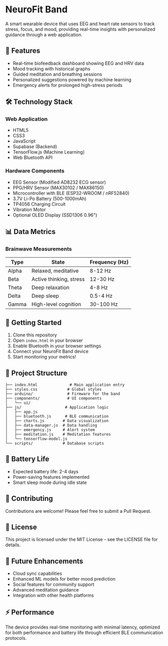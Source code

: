 # NeuroFit Band

A smart wearable device that uses EEG and heart rate sensors to track stress, focus, and mood, providing real-time insights with personalized guidance through a web application.

## 🌟 Features

- Real-time biofeedback dashboard showing EEG and HRV data
- Mood tracking with historical graphs
- Guided meditation and breathing sessions
- Personalized suggestions powered by machine learning
- Emergency alerts for prolonged high-stress periods

## 🛠️ Technology Stack

### Web Application

- HTML5
- CSS3
- JavaScript
- Supabase (Backend)
- TensorFlow.js (Machine Learning)
- Web Bluetooth API

### Hardware Components

- EEG Sensor (Modified AD8232 ECG sensor)
- PPG/HRV Sensor (MAX30102 / MAX86150)
- Microcontroller with BLE (ESP32-WROOM / nRF52840)
- 3.7V Li-Po Battery (500-1000mAh)
- TP4056 Charging Circuit
- Vibration Motor
- Optional OLED Display (SSD1306 0.96")

## 📊 Data Metrics

### Brainwave Measurements

| Type  | State | Frequency (Hz) |
|-------|--------|---------------|
| Alpha | Relaxed, meditative | 8-12 Hz |
| Beta  | Active thinking, stress | 12-30 Hz |
| Theta | Deep relaxation | 4-8 Hz |
| Delta | Deep sleep | 0.5-4 Hz |
| Gamma | High-level cognition | 30-100 Hz |

## 🚀 Getting Started

1. Clone this repository
2. Open `index.html` in your browser
3. Enable Bluetooth in your browser settings
4. Connect your NeuroFit Band device
5. Start monitoring your metrics!

## 📁 Project Structure

```plaintext
├── index.html              # Main application entry
├── styles.css             # Global styles
├── arduino/               # Firmware for the band
├── components/            # UI components
│   └── ui/
├── js/                   # Application logic
│   ├── app.js
│   ├── bluetooth.js      # BLE communication
│   ├── charts.js        # Data visualization
│   ├── data-manager.js  # Data handling
│   ├── emergency.js     # Alert system
│   ├── meditation.js    # Meditation features
│   └── tensorflow-model.js
└── scripts/             # Database scripts
```

## 🔋 Battery Life

- Expected battery life: 2-4 days
- Power-saving features implemented
- Smart sleep mode during idle state

## 🤝 Contributing

Contributions are welcome! Please feel free to submit a Pull Request.

## 📝 License

This project is licensed under the MIT License - see the LICENSE file for details.

## 🔮 Future Enhancements

- Cloud sync capabilities
- Enhanced ML models for better mood prediction
- Social features for community support
- Advanced meditation guidance
- Integration with other health platforms

## ⚡ Performance

The device provides real-time monitoring with minimal latency, optimized for both performance and battery life through efficient BLE communication protocols.
